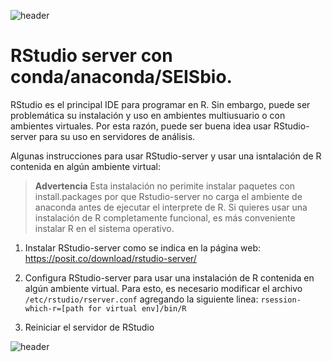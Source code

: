 
![header](/Tutoriales-IFC/assets/header.png)










# RStudio server con conda/anaconda/SEISbio.

RStudio es el principal IDE para programar en R. Sin embargo, puede ser problemática su instalación
y uso en ambientes multiusuario o con ambientes virtuales. Por esta razón, puede ser buena idea
usar RStudio-server para su uso en servidores de análisis.

Algunas instrucciones para usar RStudio-server y usar una isntalación de R contenida en algún
ambiente virtual:

> **Advertencia** Esta instalación no perimite instalar paquetes con install.packages
> por que Rstudio-server no carga el ambiente de anaconda antes de ejecutar el interprete
> de R. Si quieres usar una instalación de R completamente funcional, es más conveniente
> instalar R en el sistema operativo.


1. Instalar RStudio-server como se indica en la página web: https://posit.co/download/rstudio-server/

2. Configura RStudio-server para usar una instalación de R contenida en algún ambiente virtual.
  Para esto, es necesario modificar el archivo `/etc/rstudio/rserver.conf` agregando la siguiente
  linea: `rsession-which-r=[path for virtual env]/bin/R`

3. Reiniciar el servidor de RStudio









![header](/Tutoriales-IFC/assets/header.png)

